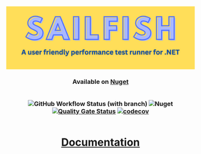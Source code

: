 <h3 align="center"><div style="display: flex; justify-content: center"><img src="assets/Sailfish.png" alt="Sailfish" /></div></h3>

<h3 align="center">

Available on [Nuget](https://www.nuget.org/packages/Sailfish/)

</h3>

<h3 align="center" style="display: flex; flex-direction: row; justify-content: center;">

![GitHub Workflow Status (with branch)](https://img.shields.io/github/actions/workflow/status/paulegradie/sailfish/ci-cd.yml)
![Nuget](https://img.shields.io/nuget/dt/Sailfish)
[![Quality Gate Status](https://sonarcloud.io/api/project_badges/measure?project=sailfish_library&metric=alert_status)](https://sonarcloud.io/summary/new_code?id=sailfish_library)
[![codecov](https://codecov.io/gh/paulegradie/Sailfish/graph/badge.svg?token=UN17VRVD0N)](https://codecov.io/gh/paulegradie/Sailfish)
</h3>

<h1 align="center">

[Documentation](https://paulgradie.com/Sailfish/)

</h1>